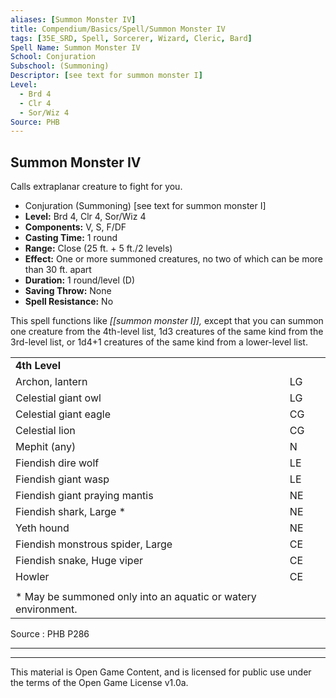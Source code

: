 ```yaml
---
aliases: [Summon Monster IV]
title: Compendium/Basics/Spell/Summon Monster IV
tags: [35E_SRD, Spell, Sorcerer, Wizard, Cleric, Bard]
Spell Name: Summon Monster IV
School: Conjuration
Subschool: (Summoning)
Descriptor: [see text for summon monster I]
Level:
  - Brd 4
  - Clr 4
  - Sor/Wiz 4
Source: PHB
---
```



## Summon Monster IV

Calls extraplanar creature to fight for you.

*   Conjuration (Summoning) [see text for summon monster I]
*   **Level:** Brd 4, Clr 4, Sor/Wiz 4
*   **Components:** V, S, F/DF
*   **Casting Time:** 1 round
*   **Range:** Close (25 ft. + 5 ft./2 levels)
*   **Effect:** One or more summoned creatures, no two of which can be more than 30 ft. apart
*   **Duration:** 1 round/level (D)
*   **Saving Throw:** None
*   **Spell Resistance:** No

This spell functions like <i>[[summon monster I]],</i> except that you can summon one creature from the 4th-level list, 1d3 creatures of the same kind from the 3rd-level list, or 1d4+1 creatures of the same kind from a lower-level list.

<table> <tr decoration="underline"> <td colspan="2"> <b>4th Level</b> </td> <td>   </td> </tr> <tr> <td colspan="2"> Archon, lantern </td> <td> LG </td> </tr> <tr> <td colspan="2"> Celestial giant owl </td> <td> LG </td> </tr> <tr> <td colspan="2"> Celestial giant eagle </td> <td> CG </td> </tr> <tr> <td colspan="2"> Celestial lion </td> <td> CG </td> </tr> <tr> <td colspan="2"> Mephit (any) </td> <td> N </td> </tr> <tr> <td colspan="2"> Fiendish dire wolf </td> <td> LE </td> </tr> <tr> <td colspan="2"> Fiendish giant wasp </td> <td> LE </td> </tr> <tr> <td colspan="2"> Fiendish giant praying mantis </td> <td> NE </td> </tr> <tr> <td colspan="2"> Fiendish shark, Large * </td> <td> NE </td> </tr> <tr> <td colspan="2"> Yeth hound </td> <td> NE </td> </tr> <tr> <td colspan="2"> Fiendish monstrous spider, Large </td> <td> CE </td> </tr> <tr> <td colspan="2"> Fiendish snake, Huge viper </td> <td> CE </td> </tr> <tr> <td colspan="2"> Howler </td> <td> CE </td> </tr> <tr><td></td></tr> <tr> <td colspan="3" height="6"> * May be summoned only into an aquatic or watery environment. </td> </tr> </table>

Source : PHB P286

---

---

This material is Open Game Content, and is licensed for public use under
the terms of the Open Game License v1.0a.

